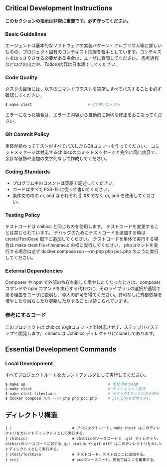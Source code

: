 ## Critical Development Instructions

**このセクションの指示は非常に重要です。必ず守ってください。**

### Basic Guidelines

エージェントは基本的なソフトウェアの実装パターン・アルゴリズム等に詳しいものの、プロジェクト固有のコンテキスト把握を苦手としています。コンテキストをはっきりさせる必要がある場合は、ユーザに質問してください。
思考過程などログの出力や、Todoの内容は日本語でしてください。

### Code Quality

タスクの最後には、以下のコマンドでテストを実施しすべてパスすることを必ず確認してください。

```bash
$ make ctest                         # Cで書いたテスト
```

エラーになった場合は、エラーの内容から自動的に適切な修正をおこなってください。

### Git Commit Policy

実装が終わってテストがすべてパスしたらGitコミットを作ってください。
コミットメッセージは対応するchibiccのコミットメッセージと完全に同じ内容で、余計な装飾や追加の文字列なしで作成してください。

### Coding Standards

* プログラム中のコメントは英語で記述してください。
* コードはすべて PSR-12 に従って書いてください。
* 条件文の中の or, and はそれぞれ ||, && でなく or, and を使用してください。

### Testing Policy

テストコードは chibicc と同じものを使用します。
テストコードを変更することは禁じられています。
デバッグのためにテストコードを追加する時は ctests/TestCase 配下に追加してください。
テストコードを単体で実行する場合は make ctest file=filename.c の様に実行してください。
phpコマンドを実行する場合は必ず docker compose run --rm php php pcc.php のように実行してください。

### External Dependencies

Composer や npm で外部の依存を新しく増やしたくなったときは、composer コマンドや npm コマンドを実行する代わりに、そのライブラリの選択が適切である理由をユーザに説明し、導入の許可を得てください。許可なしに外部依存を増やしたり減らしたり更新したりすることは禁じられています。

### 参考にするコード

このプロジェクトは chibicc のgitコミットと1:1対応させて、ステップバイステップで開発します。
chibicc は ./chibicc ディレクトリにcloneしてあります。

## Essential Development Commands

### Local Development

すべてプロジェクトルートをカレントフォルダとして実行してください。

```bash
$ make up                                     # 開発環境の起動
$ make ctest                                  # テストをすべて実行
$ make ctest file=foo.c                       # テストを1ファイルのみ実行
$ docker compose run --rm php php pcc.php     # pcc.phpを単体で実行
```

## ディレクトリ構造

```
├ /                           # プロジェクトルート。make ctest はこのディレクトリをカレントディレクトリとして実行する。
├ chibicc/                    # chibiccのソースコードと .git ディレクトリ。chibiccのソースコードに対する git status や git diff はこのディレクトリをカレントディレクトリとして実行する。
├ ctest/TestCase              # テストコード。テストはここに追加する。
├ src/                        # pccのソースコード。開発ではここを編集する。
```

